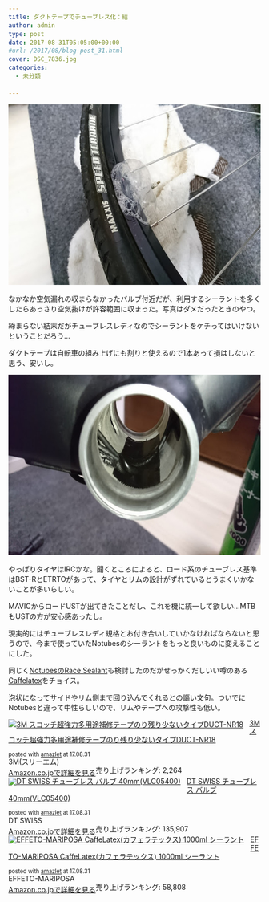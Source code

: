 ```yaml
---
title: ダクトテープでチューブレス化：結
author: admin
type: post
date: 2017-08-31T05:05:00+00:00
#url: /2017/08/blog-post_31.html
cover: DSC_7836.jpg
categories:
  - 未分類

---
```

<div class="separator" style="clear: both; text-align: center;">
  <img border="0" data-original-height="900" data-original-width="1600" height="360" src="./DSC_7836.jpg" width="640" />
</div>

なかなか空気漏れの収まらなかったバルブ付近だが、利用するシーラントを多くしたらあっさり空気抜けが許容範囲に収まった。写真はダメだったときのやつ。

締まらない結末だがチューブレスレディなのでシーラントをケチってはいけないということだろう…

ダクトテープは自転車の組み上げにも割りと使えるので1本あって損はしないと思う、安いし。

<div class="separator" style="clear: both; text-align: center;">
  <img border="0" data-original-height="900" data-original-width="1600" height="360" src="./DSC_7854.jpg" width="640" />
</div>

やっぱりタイヤはIRCかな。聞くところによると、ロード系のチューブレス基準はBST-RとETRTOがあって、タイヤとリムの設計がずれているとうまくいかないことが多いらしい。

MAVICからロードUSTが出てきたことだし、これを機に統一して欲しい…MTBもUSTの方が安心感あったし。

現実的にはチューブレスレディ規格とお付き合いしていかなければならないと思うので、今まで使っていたNotubesのシーラントをもっと良いものに変えることにした。

同じく<a href="http://amzn.to/2eshsPc" target="_blank">NotubesのRace Sealant</a>も検討したのだがせっかくだしいい噂のある<a href="http://amzn.to/2xP3z1x" target="_blank">Caffelatex</a>をチョイス。

泡状になってサイドやリム側まで回り込んでくれるとの謳い文句。ついでにNotubesと違って中性らしいので、リムやテープへの攻撃性も低い。



<div class="amazlet-box" style="margin-bottom: 0px;">
  <div class="amazlet-image" style="float: left; margin: 0px 12px 1px 0px;">
    <a href="http://www.amazon.co.jp/exec/obidos/ASIN/B002YMJKT4/gensobunya-22/ref=nosim/" name="amazletlink" target="_blank"><img alt="3M スコッチ超強力多用途補修テープのり残り少ないタイプDUCT-NR18" src="https://images-fe.ssl-images-amazon.com/images/I/51emBofmZdL._SL160_.jpg" style="border: none;" /></a>
  </div>

  <div class="amazlet-info" style="line-height: 120%; margin-bottom: 10px;">
    <div class="amazlet-name" style="line-height: 120%; margin-bottom: 10px;">
<a href="http://www.amazon.co.jp/exec/obidos/ASIN/B002YMJKT4/gensobunya-22/ref=nosim/" name="amazletlink" target="_blank">3M スコッチ超強力多用途補修テープのり残り少ないタイプDUCT-NR18</a></p>
     <div class="amazlet-powered-date" style="font-size: 80%; line-height: 120%; margin-top: 5px;">
  posted with <a href="http://www.amazlet.com/" target="_blank" title="amazlet">amazlet</a> at 17.08.31
</div>

<div class="amazlet-detail">
3M(スリーエム) <br /> 売り上げランキング: 2,264

<div class="amazlet-sub-info" style="float: left;">
<div class="amazlet-link" style="margin-top: 5px;">
  <a href="http://www.amazon.co.jp/exec/obidos/ASIN/B002YMJKT4/gensobunya-22/ref=nosim/" name="amazletlink" target="_blank">Amazon.co.jpで詳細を見る</a>
</div>

  </div>

  <div class="amazlet-footer" style="clear: left;">
  </div>
</div>



<div class="amazlet-box" style="margin-bottom: 0px;">
  <div class="amazlet-image" style="float: left; margin: 0px 12px 1px 0px;">
    <a href="http://www.amazon.co.jp/exec/obidos/ASIN/B01MRK8TB7/gensobunya-22/ref=nosim/" name="amazletlink" target="_blank"><img alt="DT SWISS チューブレス バルブ 40mm(VLC05400)" src="https://images-fe.ssl-images-amazon.com/images/I/31ZqGrKP18L._SL160_.jpg" style="border: none;" /></a>
  </div>

  <div class="amazlet-info" style="line-height: 120%; margin-bottom: 10px;">
    <div class="amazlet-name" style="line-height: 120%; margin-bottom: 10px;">
<a href="http://www.amazon.co.jp/exec/obidos/ASIN/B01MRK8TB7/gensobunya-22/ref=nosim/" name="amazletlink" target="_blank">DT SWISS チューブレス バルブ 40mm(VLC05400)</a></p>

<div class="amazlet-powered-date" style="font-size: 80%; line-height: 120%; margin-top: 5px;">
  posted with <a href="http://www.amazlet.com/" target="_blank" title="amazlet">amazlet</a> at 17.08.31
</div>


<div class="amazlet-detail">
DT SWISS <br /> 売り上げランキング: 135,907


<div class="amazlet-sub-info" style="float: left;">
<div class="amazlet-link" style="margin-top: 5px;">
  <a href="http://www.amazon.co.jp/exec/obidos/ASIN/B01MRK8TB7/gensobunya-22/ref=nosim/" name="amazletlink" target="_blank">Amazon.co.jpで詳細を見る</a>
</div>

  </div>

  <div class="amazlet-footer" style="clear: left;">
  </div>
</div>



<div class="amazlet-box" style="margin-bottom: 0px;">
  <div class="amazlet-image" style="float: left; margin: 0px 12px 1px 0px;">
    <a href="http://www.amazon.co.jp/exec/obidos/ASIN/B00OD5F95Y/gensobunya-22/ref=nosim/" name="amazletlink" target="_blank"><img alt="EFFETO-MARIPOSA CaffeLatex(カフェラテックス) 1000ml シーラント" src="https://images-fe.ssl-images-amazon.com/images/I/41ZWnUrfDGL._SL160_.jpg" style="border: none;" /></a>
  </div>

  <div class="amazlet-info" style="line-height: 120%; margin-bottom: 10px;">
    <div class="amazlet-name" style="line-height: 120%; margin-bottom: 10px;">
<a href="http://www.amazon.co.jp/exec/obidos/ASIN/B00OD5F95Y/gensobunya-22/ref=nosim/" name="amazletlink" target="_blank">EFFETO-MARIPOSA CaffeLatex(カフェラテックス) 1000ml シーラント</a></p>

<div class="amazlet-powered-date" style="font-size: 80%; line-height: 120%; margin-top: 5px;">
  posted with <a href="http://www.amazlet.com/" target="_blank" title="amazlet">amazlet</a> at 17.08.31
</div>


<div class="amazlet-detail">
EFFETO-MARIPOSA <br /> 売り上げランキング: 58,808


<div class="amazlet-sub-info" style="float: left;">
<div class="amazlet-link" style="margin-top: 5px;">
  <a href="http://www.amazon.co.jp/exec/obidos/ASIN/B00OD5F95Y/gensobunya-22/ref=nosim/" name="amazletlink" target="_blank">Amazon.co.jpで詳細を見る</a>
</div>

  </div>

  <div class="amazlet-footer" style="clear: left;">
  </div>
</div>